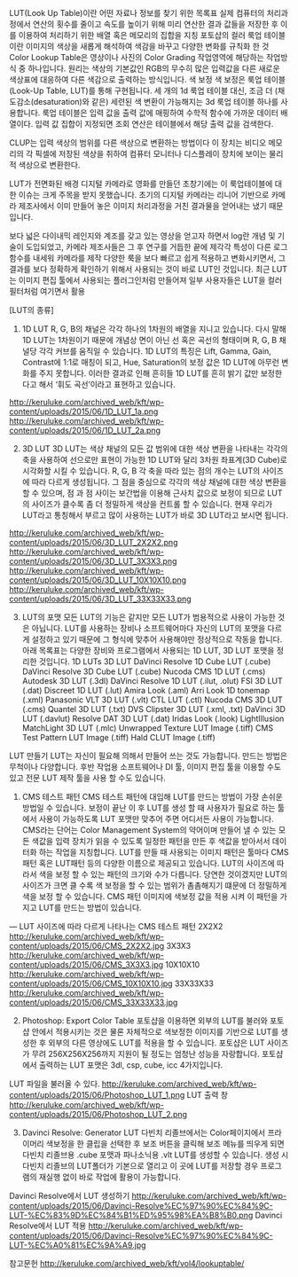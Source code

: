 LUT(Look Up Table)이란 어떤 자료나 정보를 찾기 위한 목록표
실제 컴퓨터의 처리과정에서 연산의 횟수를 줄이고 속도를 높이기 위해 미리 연산한 결과 값들을 저장한 후 이를 이용하여 처리하기 위한 배열 혹은 메모리의 집합을 지칭
포토샵의 컬러 룩업 테이블이란 이미지의 색상을 새롭게 해석하여 색감을 바꾸고 다양한 변화를 규칙화 한 것
Color Lookup Table은 영상이나 사진의 Color Grading 작업영역에 해당하는 작업방식 중 하나입니다. 
원리는 색상의 기본값인 RGB의 무수히 많은 입력값을 다른 새로운 색상표에 대응하여 다른 색감으로 출력하는 방식입니다.
색 보정
색 보정은 룩업 테이블(Look-Up Table, LUT)를 통해 구현됩니다. 세 개의 1d 룩업 테이블 대신, 조금 더 (채도감소(desaturation)와 같은) 세련된 색 변환이 가능해지는 3d 룩업 테이블 하나를 사용합니다.
룩업 테이블은 입력 값을 출력 값에 매핑하여 수학적 함수에 가까운 데이터 배열이다. 입력 값 집합이 지정되면 조회 연산은 테이블에서 해당 출력 값을 검색한다.

CLUP는 입력 색상의 범위를 다른 색상으로 변환하는 방법이다
이 장치는 비디오 메모리의 각 픽셀에 저장된 색상을 취하여 컴퓨터 모니터나 디스플레이 장치에 보이는 물리적 색상으로 변환한다.


LUT가 전면화된 배경
디지털 카메라로 영화를 만들던 초창기에는 이 룩업테이블에 대한 이슈는 크게 주목을 받지 못했습니다.
초기의 디지털 카메라는 리니어 기반으로 카메라 제조사에서 이미 만들어 놓은 이미지 처리과정을 거친 결과물을 얻어내는 냈기 때문입니다.

보다 넓은 다이내믹 레인지와 계조를 갖고 있는 영상을 얻고자 하면서 log란 개념 및 기술이 도입되었고, 카메라 제조사들은 그 후 연구를 거듭한 끝에 제각각 특성이 다른 로그함수를 내세워 카메라를 제작
다양한 룩을 보다 빠르고 쉽게 적용하고 변화시키면서, 그 결과를 보다 정확하게 확인하기 위해서 사용되는 것이 바로 LUT인 것입니다. 
최근 LUT는 이미지 편집 툴에서 사용되는 플러그인처럼 만들어져 일부 사용자들은 LUT을 컬러 필터처럼 여기면서 활용

[LUT의 종류]
1. 1D LUT
R, G, B의 채널은 각각 하나의 1차원의 배열을 지니고 있습니다.
다시 말해 1D LUT는 1차원이기 때문에 개념상 면이 아닌 선 혹은 곡선의 형태이며 R, G, B 채널당 각각 커브를 움직일 수 있습니다. 
1D LUT의 특징은 Lift, Gamma, Gain, Contrast에 1:1로 매칭이 되고, Hue, Saturation의 보정 값은 1D LUT에 아무런 변화를 주지 못합니다. 
이러한 결과로 인해 흔히들 1D LUT를 흔히 밝기 값만 보정한다고 해서 ‘휘도 곡선’이라고 표현하고 있습니다.

http://keruluke.com/archived_web/kft/wp-content/uploads/2015/06/1D_LUT_1a.png
http://keruluke.com/archived_web/kft/wp-content/uploads/2015/06/1D_LUT_2a.png

2. 3D LUT
3D LUT는 색상 채널의 모든 값 범위에 대한 색상 변환을 나타내는 각각의 축을 사용하여 선으로만 표현이 가능한 1D LUT와 달리 3차원 좌표계(3D Cube)로 시각화할 시킬 수 있습니다. 
R, G, B 각 축을 따라 있는 점의 개수는 LUT의 사이즈에 따라 다르게 생성됩니다.
그 점을 중심으로 각각의 색상 채널에 대한 색상 변환을 할 수 있으며, 점 과 점 사이는 보간법을 이용해 근사치 값으로 보정이 되므로 LUT의 사이즈가 클수록 좀 더 정밀하게 색상을 컨트롤 할 수 있습니다.
현재 우리가 LUT라고 통칭해서 부르고 많이 사용하는 LUT가 바로 3D LUT라고 보시면 됩니다.

http://keruluke.com/archived_web/kft/wp-content/uploads/2015/06/3D_LUT_2X2X2.png
http://keruluke.com/archived_web/kft/wp-content/uploads/2015/06/3D_LUT_3X3X3.png
http://keruluke.com/archived_web/kft/wp-content/uploads/2015/06/3D_LUT_10X10X10.png
http://keruluke.com/archived_web/kft/wp-content/uploads/2015/06/3D_LUT_33X33X33.png

3. LUT의 포맷
모든 LUT의 기능은 같지만 모든 LUT가 범용적으로 사용이 가능한 것은 아닙니다. 
LUT를 사용하는 장비나 소프트웨어마다 자신의 LUT의 포맷을 다르게 설정하고 있기 때문에 그 형식에 맞추어 사용해야만 정상적으로 작동을 합니다.
아래 목록표는 다양한 장비와 프로그램에서 사용되는 1D LUT, 3D LUT 포맷을 정리한 것입니다.
1D LUTs	                                3D LUT
DaVinci Resolve 1D Cube LUT (.cube)	    DaVinci Resolve 3D Cube LUT (.cube)
Nucoda CMS 1D LUT (.cms)	              Autodesk 3D  LUT (.3dl)
DaVinci Resolve 1D LUT (.ilut, .olut)	  FSI 3D LUT (.dat)
Discreet 1D LUT (.lut)	                Amira Look (.aml)
Arri Look 1D tonemap (.xml)           	Panasonic VLT 3D LUT (.vlt)
                                        CTL LUT (.ctl)
                                        Nucoda CMS 3D LUT (.cms)
                                        Quantel 3D LUT (.txt)
                                        DVS Clipster 3D LUT (.xml, .txt)
                                        DaVinci 3D LUT (.davlut)
                                        Resolve DAT 3D LUT (.dat)
                                        Iridas Look (.look)
                                        LightIllusion MatchLight 3D LUT (.mlc)
                                        Unwrapped Texture LUT Image (.tiff)
                                        CMS Test Pattern LUT Image (.tiff)
                                        Hald CLUT Image (.tiff)
                                        
LUT 만들기
LUT는 자신이 필요해 의해서 만들어 쓰는 것도 가능합니다. 
만드는 방법은 무척이나 다양합니다. 후반 작업용 소프트웨어나 DI 툴, 이미지 편집 툴을 이용할 수도 있고 전문 LUT 제작 툴을 사용 할 수도 있습니다.           

1. CMS 테스트 패턴
CMS 테스트 패턴에 대입해 LUT를 만드는 방법이 가장 손쉬운 방법일 수 있습니다. 
보정이 끝난 이 후 LUT를 생성 할 때 사용자가 필요로 하는 툴에서 사용이 가능하도록 LUT 포맷만 맞추어 주면 어디서든 사용이 가능합니다.
CMS라는 단어는 Color Management System의 약어이며 만들어 낼 수 있는 모든 색값을 입력 장치가 읽을 수 있도록 일정한 패턴을 만든 후 색값을 받아서서 데이터화 하는 작업을 지칭합니다.
LUT를 만들 때 사용되는 이미지 패턴은 툴마다 CMS패턴 혹은 LUT패턴 등의 다양한 이름으로 제공되고 있습니다.
LUT의 사이즈에 따라서 색을 보정 할 수 있는 패턴의 크기와 수가 다릅니다. 
당연한 것이겠지만 LUT의 사이즈가 크면 클 수록 색 보정을 할 수 있는 범위가 촘촘해지기 떄문에 더 정밀하게 색을 보정 할 수 있습니다.
CMS 패턴 이미지에 색보정 값을 적용 시켜 이 패턴을 가지고 LUT를 만드는 방법이 있습니다.

— LUT 사이즈에 따라 다르게 나타나는 CMS 테스트 패턴
2X2X2
http://keruluke.com/archived_web/kft/wp-content/uploads/2015/06/CMS_2X2X2.jpg
3X3X3
http://keruluke.com/archived_web/kft/wp-content/uploads/2015/06/CMS_3X3X3.jpg
10X10X10
http://keruluke.com/archived_web/kft/wp-content/uploads/2015/06/CMS_10X10X10.jpg
33X33X33
http://keruluke.com/archived_web/kft/wp-content/uploads/2015/06/CMS_33X33X33.jpg

2. Photoshop: Export Color Table
포토샵을 이용하면 외부의 LUT를 불러와 포토샵 안에서 적용시키는 것은 물론 자체적으로 색보정한 이미지를 기반으로 LUT를 생성한 후 외부의 다른 영상에도 LUT를 적용을 할 수 있습니다. 
포토샵은 LUT 사이즈가 무려 256X256X256까지 지원이 될 정도는 엄청난 성능을 자랑합니다.
포토샵에서 출력하는 LUT 포맷은 3dl, csp, cube, icc 4가지입니다.

LUT 파일을 불러올 수 있다.
http://keruluke.com/archived_web/kft/wp-content/uploads/2015/06/Photoshop_LUT_1.png
LUT 출력 창
http://keruluke.com/archived_web/kft/wp-content/uploads/2015/06/Photoshop_LUT_2.png

3. Davinci Resolve: Generator LUT
다빈치 리졸브에서는 Color페이지에서 프라이머리 색보정을 한 클립을 선택한 후 보조 버튼을 클릭해 보조 메뉴를 띄우게 되면 다빈치 리졸브용 .cube 포맷과 파나소닉용 .vlt LUT를 생성할 수 있습니다.
생성 시 다빈치 리졸브의 LUT폴더가 기본으로 열리고 이 곳에 LUT를 저장할 경우 프로그램의 재실행 없이 바로 작업에 활용이 가능합니다.

Davinci Resolve에서 LUT 생성하기
http://keruluke.com/archived_web/kft/wp-content/uploads/2015/06/Davinci-Resolve%EC%97%90%EC%84%9C-LUT-%EC%83%9D%EC%84%B1%ED%95%98%EA%B8%B0.png
Davinci Resolve에서 LUT 적용
http://keruluke.com/archived_web/kft/wp-content/uploads/2015/06/Davinci-Resolve%EC%97%90%EC%84%9C-LUT-%EC%A0%81%EC%9A%A9.jpg





참고문헌
http://keruluke.com/archived_web/kft/vol4/lookuptable/
